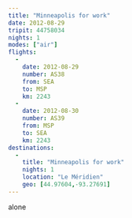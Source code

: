 ```yaml
---
title: "Minneapolis for work"
date: 2012-08-29
tripit: 44758034
nights: 1
modes: ["air"]
flights:
  -
    date: 2012-08-29
    number: AS38
    from: SEA
    to: MSP
    km: 2243
  -
    date: 2012-08-30
    number: AS39
    from: MSP
    to: SEA
    km: 2243
destinations:
  -
    title: "Minneapolis for work"
    nights: 1
    location: "Le Méridien"
    geo: [44.97604,-93.27691]
---
```


alone
